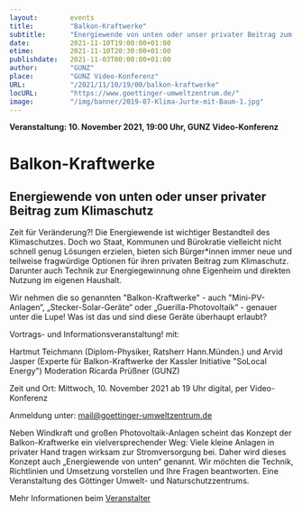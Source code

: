 ```yaml
---
layout:        events
title:         "Balkon-Kraftwerke"
subtitle:      "Energiewende von unten oder unser privater Beitrag zum Klimaschutz"
date:          2021-11-10T19:00:00+01:00
etime:         2021-11-10T20:30:00+01:00
publishdate:   2021-11-03T00:00:00+01:00
author:        "GUNZ"
place:         "GUNZ Video-Konferenz"
URL:           "/2021/11/10/19/00/balkon-kraftwerke"
locURL:        "https://www.goettinger-umweltzentrum.de/"
image:         "/img/banner/2019-07-Klima-Jurte-mit-Baum-1.jpg"
---
```


**Veranstaltung: 10. November 2021, 19:00 Uhr, GUNZ Video-Konferenz**

Balkon-Kraftwerke
===========

Energiewende von unten oder unser privater Beitrag zum Klimaschutz
-----------
Zeit für Veränderung?! Die Energiewende ist wichtiger Bestandteil des Klimaschutzes. Doch wo Staat, Kommunen und Bürokratie vielleicht nicht schnell genug Lösungen erzielen, bieten sich Bürger*innen immer neue und teilweise fragwürdige Optionen für ihren privaten Beitrag zum Klimaschutz. Darunter auch Technik zur Energiegewinnung ohne Eigenheim und direkten Nutzung im eigenen Haushalt.


Wir nehmen die so genannten "Balkon-Kraftwerke" - auch "Mini-PV-Anlagen“, „Stecker-Solar-Geräte“ oder „Guerilla-Photovoltaik“ - genauer unter die Lupe! Was ist das und sind diese Geräte überhaupt erlaubt?

Vortrags- und Informationsveranstaltung!
mit:

Hartmut Teichmann (Diplom-Physiker, Ratsherr Hann.Münden.) und
Arvid Jasper (Experte für Balkon-Kraftwerke der Kassler Initiative "SoLocal Energy")
 Moderation Ricarda Prüßner (GUNZ)
   

Zeit und Ort: Mittwoch, 10. November 2021 ab 19 Uhr
                       digital, per Video-Konferenz

Anmeldung unter: mail@goettinger-umweltzentrum.de


Neben Windkraft und großen Photovoltaik-Anlagen scheint das Konzept der Balkon-Kraftwerke ein vielversprechender Weg: Viele kleine Anlagen in privater Hand tragen wirksam zur Stromversorgung bei. Daher wird dieses Konzept auch „Energiewende von unten“ genannt. Wir möchten die Technik, Richtlinien und Umsetzung vorstellen und Ihre Fragen beantworten. Eine Veranstaltung des Göttinger Umwelt- und Naturschutzzentrums.


Mehr Informationen beim [Veranstalter](https://www.goettinger-umweltzentrum.de/)
